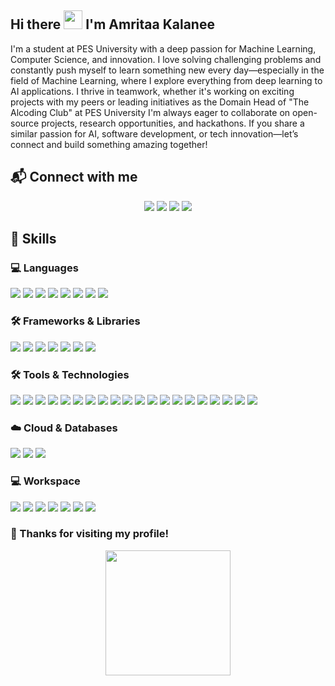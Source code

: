 ## Hi there  <img src="https://media.giphy.com/media/hvRJCLFzcasrR4ia7z/giphy.gif" width="30px">  I'm Amritaa Kalanee
 


<p align="left">
I'm a student at PES University with a deep passion for Machine Learning, Computer Science, and innovation. I love solving challenging problems and constantly push myself to learn something new every day—especially in the field of Machine Learning, where I explore everything from deep learning to AI applications.
I thrive in teamwork, whether it's working on exciting projects with my peers or leading initiatives as the Domain Head of "The Alcoding Club" at PES University
I'm always eager to collaborate on open-source projects, research opportunities, and hackathons. If you share a similar passion for AI, software development, or tech innovation—let’s connect and build something amazing together!
</p>

## 📬 Connect with me
<p align="center">
  <a href="https://www.linkedin.com/in/amritaa-kalanee/"><img src="https://img.shields.io/badge/-LinkedIn-0077B5?style=for-the-badge&logo=linkedin&logoColor=white"></a>
  <a href="mailto:amritaakalanee6@gmail.com"><img src="https://img.shields.io/badge/-Email-D14836?style=for-the-badge&logo=gmail&logoColor=white"></a>
  <a href="https://www.instagram.com/amritaak06/"><img src="https://img.shields.io/badge/-Instagram-E4405F?style=for-the-badge&logo=instagram&logoColor=white"></a>
  <a href="https://www.kaggle.com/amritaak06"><img src="https://img.shields.io/badge/-Kaggle-20BEFF?style=for-the-badge&logo=kaggle&logoColor=white"></a>
</p>

## 🚀 Skills
### **💻 Languages**
<p>
  <img src="https://img.shields.io/badge/-Python-3776AB?style=flat&logo=python&logoColor=white">
  <img src="https://img.shields.io/badge/-R-276DC3?style=flat&logo=r&logoColor=white">
  <img src="https://img.shields.io/badge/-Java-007396?style=flat&logo=java&logoColor=white">
  <img src="https://img.shields.io/badge/-C-00599C?style=flat&logo=c&logoColor=white">
  <img src="https://img.shields.io/badge/-MATLAB-0076A8?style=flat&logo=mathworks&logoColor=white">
  <img src="https://img.shields.io/badge/-HTML5-E34F26?style=flat&logo=html5&logoColor=white">
  <img src="https://img.shields.io/badge/-CSS3-1572B6?style=flat&logo=css3&logoColor=white">
  <img src="https://img.shields.io/badge/-JavaScript-F7DF1E?style=flat&logo=javascript&logoColor=black">
</p>

### **🛠️ Frameworks & Libraries**
<p>
  <img src="https://img.shields.io/badge/-React-61DAFB?style=flat&logo=react&logoColor=white">
  <img src="https://img.shields.io/badge/-Next.js-000000?style=flat&logo=nextdotjs&logoColor=white">
  <img src="https://img.shields.io/badge/-Express.js-000000?style=flat&logo=express&logoColor=white">
  <img src="https://img.shields.io/badge/-Tailwind%20CSS-38B2AC?style=flat&logo=tailwind-css&logoColor=white">
  <img src="https://img.shields.io/badge/-TensorFlow-FF6F00?style=flat&logo=tensorflow&logoColor=white">
  <img src="https://img.shields.io/badge/-Pandas-150458?style=flat&logo=pandas&logoColor=white">
  <img src="https://img.shields.io/badge/-NumPy-013243?style=flat&logo=numpy&logoColor=white">
</p>

### **🛠️ Tools & Technologies**
<p>
  <img src="https://img.shields.io/badge/-Git-F05032?style=flat&logo=git&logoColor=white">
  <img src="https://img.shields.io/badge/-GitHub-181717?style=flat&logo=github&logoColor=white">
  <img src="https://img.shields.io/badge/-Docker-2496ED?style=flat&logo=docker&logoColor=white">
  <img src="https://img.shields.io/badge/-Kubernetes-326CE5?style=flat&logo=kubernetes&logoColor=white">
  <img src="https://img.shields.io/badge/-AWS-232F3E?style=flat&logo=amazon-aws&logoColor=white">
  <img src="https://img.shields.io/badge/-VS%20Code-007ACC?style=flat&logo=visual-studio-code&logoColor=white">
  <img src="https://img.shields.io/badge/-PyCharm-000000?style=flat&logo=pycharm&logoColor=white">
  <img src="https://img.shields.io/badge/-IntelliJ-000000?style=flat&logo=intellij-idea&logoColor=white">
  <img src="https://img.shields.io/badge/-NetBeans-1B6AC6?style=flat&logo=apache-netbeans-ide&logoColor=white">
  <img src="https://img.shields.io/badge/-Eclipse%20IDE-2C2255?style=flat&logo=eclipse&logoColor=white">
  <img src="https://img.shields.io/badge/-Notepad++-90E59A?style=flat&logo=notepad%2B%2B&logoColor=black">
  <img src="https://img.shields.io/badge/-Ubuntu-E95420?style=flat&logo=ubuntu&logoColor=white">
  <img src="https://img.shields.io/badge/-SQL%20Workbench-4479A1?style=flat&logo=mysql&logoColor=white">
  <img src="https://img.shields.io/badge/-MongoDB%20Compass-47A248?style=flat&logo=mongodb&logoColor=white">
  <img src="https://img.shields.io/badge/-Anaconda-44A833?style=flat&logo=anaconda&logoColor=white">
  <img src="https://img.shields.io/badge/-Jupyter-DA5B0B?style=flat&logo=jupyter&logoColor=white">
  <img src="https://img.shields.io/badge/-Google%20Colab-F9AB00?style=flat&logo=google-colab&logoColor=white">
  <img src="https://img.shields.io/badge/-Figma-F24E1E?style=flat&logo=figma&logoColor=white">
  <img src="https://img.shields.io/badge/-Canva-00C4CC?style=flat&logo=canva&logoColor=white">
  <img src="https://img.shields.io/badge/-MATLAB-0076A8?style=flat&logo=mathworks&logoColor=white">
</p>

### **☁️ Cloud & Databases**
<p>
  <img src="https://img.shields.io/badge/-AWS-232F3E?style=flat&logo=amazon-aws&logoColor=white">
  <img src="https://img.shields.io/badge/-SQL-4479A1?style=flat&logo=mysql&logoColor=white">
  <img src="https://img.shields.io/badge/-MongoDB-47A248?style=flat&logo=mongodb&logoColor=white">
</p>

### **💻 Workspace**
<p>
  <img src="https://img.shields.io/badge/-Linux-FCC624?style=flat&logo=linux&logoColor=black">
  <img src="https://img.shields.io/badge/-Ubuntu-E95420?style=flat&logo=ubuntu&logoColor=white">
  <img src="https://img.shields.io/badge/-Windows-0078D6?style=flat&logo=windows&logoColor=white">
  <img src="https://img.shields.io/badge/-WSL-4D4D4D?style=flat&logo=windows-terminal&logoColor=white">
  <img src="https://img.shields.io/badge/-VS%20Code-007ACC?style=flat&logo=visual-studio-code&logoColor=white">
  <img src="https://img.shields.io/badge/-JetBrains%20IDEs-000000?style=flat&logo=jetbrains&logoColor=white">
  <img src="https://img.shields.io/badge/-Docker-2496ED?style=flat&logo=docker&logoColor=white">
</p>

### 🚀 Thanks for visiting my profile!
<p align="center">
  <img src="https://media.giphy.com/media/l4FGuhL4U2WyjdkaY/giphy.gif" width="200px">
</p>

